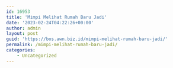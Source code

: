 ```yaml
---
id: 16953
title: 'Mimpi Melihat Rumah Baru Jadi'
date: '2023-02-24T04:22:26+00:00'
author: admin
layout: post
guid: 'https://bos.awn.biz.id/mimpi-melihat-rumah-baru-jadi/'
permalink: /mimpi-melihat-rumah-baru-jadi/
categories:
    - Uncategorized
---
```


